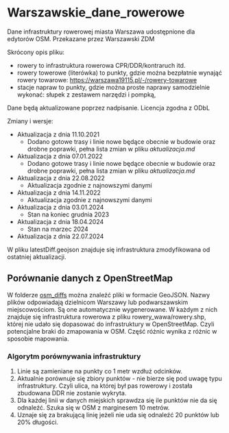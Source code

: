 # Warszawskie_dane_rowerowe
Dane infrastruktury rowerowej miasta Warszawa udostępnione dla edytorów OSM. Przekazane przez Warszawski ZDM

Skrócony opis pliku:
- rowery to infrastruktura rowerowa CPR/DDR/kontraruch itd.
- rowery towerowe (literówka) to punkty, gdzie można bezpłatnie wynająć rowery towarowe: https://warszawa19115.pl/-/rowery-towarowe
- stacje napraw to punkty, gdzie można proste naprawy samodzielnie wykonać: słupek z zestawem narzędzi i pompką, 

Dane będą aktualizowane poprzez nadpisanie.
Licencja zgodna z ODbL


Zmiany i wersje:
- Aktualizacja z dnia 11.10.2021
    - Dodano gotowe trasy i linie nowe będące obecnie w budowie oraz drobne poprawki, pełna lista zmian w pliku *aktualizacja.md*
- Aktualizacja z dnia 07.01.2022
    - Dodano gotowe trasy i linie nowe będące obecnie w budowie oraz drobne poprawki, pełna lista zmian w pliku *aktualizacja.md*
- Aktualizacja z dnia 22.08.2022
    - Aktualizacja zgodnie z najnowszymi danymi
- Aktualizacja z dnia 14.11.2022
    - Aktualizacja zgodnie z najnowszymi danymi
- Aktualizacja z dnia 03.01.2024
    - Stan na koniec grudnia 2023
- Aktualizacja z dnia 18.04.2024
  - Stan na marzec 2024
- Aktualizacja z dnia 22.07.2024

W pliku latestDiff.geojson znajduje się infrastruktura zmodyfikowana od ostatniej aktualizacji.

## Porównanie danych z OpenStreetMap
W folderze [osm_diffs](https://github.com/openstreetmap-polska/Warszawskie_dane_rowerowe/tree/main/osm_diffs) można znaleźć pliki w formacie GeoJSON.
Nazwy plików odpowiadają dzielnicom Warszawy lub podwarszawskim miejscowościom.
Są one automatycznie wygenerowane.
W każdym z nich znajduje się infrastruktura rowerowa z pliku rowery_wawa/rowery.shp, której nie udało się dopasować do infrastruktury w OpenStreetMap.
Czyli potencjalne braki do zmapowania w OSM.
Część różnic wynika z różnic w sposobie mapowania.

### Algorytm porównywania infrastruktury
1. Linie są zamieniane na punkty co 1 metr wzdłuż odcinków.
2. Aktualnie porównuje się zbiory punktów - nie bierze się pod uwagę typu infrastruktury. Czyli ulica, na której był pas rowerowy i została zbudowana DDR nie zostanie wykryta.
3. Dla każdej linii w danych miejskich sprawdza się ile punktów nie da się odnaleźć. Szuka się w OSM z marginesem 10 metrów.
4. Uznaje się za brakującą linię jeżeli nie uda się odnaleźć 20 punktów lub 20% długości.

